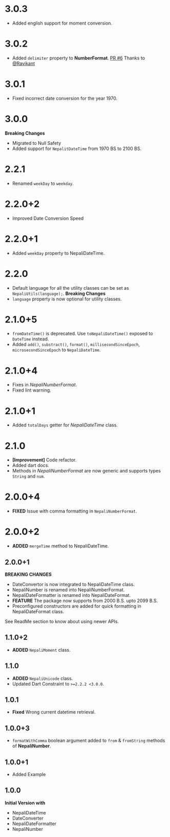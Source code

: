 # 3.0.3
* Added english support for moment conversion.

# 3.0.2
* Added `delimiter` property to **NumberFormat**. [PR #6](https://github.com/sarbagyastha/nepali_utils/pull/6) Thanks to [@Ravikant](https://github.com/ravikant-paudel)

# 3.0.1
* Fixed incorrect date conversion for the year 1970.

# 3.0.0
**Breaking Changes**
* Migrated to Null Safety
* Added support for `NepalitDateTime` from 1970 BS to 2100 BS.

# 2.2.1
* Renamed `weekDay` to `weekday`.

# 2.2.0+2
* Improved Date Conversion Speed

# 2.2.0+1
* Added `weekDay` property to NepaliDateTime.

# 2.2.0
* Default language for all the utility classes can be set as `NepaliUtils(language);`.
**Breaking Changes**
* `language` property is now optional for utility classes.

# 2.1.0+5
* `fromDateTime()` is deprecated. Use `toNepaliDateTime()` exposed to `DateTime` instead.
* Added `add()`, `substract()`, `format()`, `millisecondSinceEpoch`, `microsecondSinceEpoch` to `NepaliDateTime`.

# 2.1.0+4
* Fixes in *NepaliNumberFormat*.
* Fixed lint warning.

# 2.1.0+1
* Added `totalDays` getter for *NepaliDateTime* class.

# 2.1.0
* **[Improvement]** Code refactor.
* Added dart docs.
* Methods in *NepaliNumberFormat* are now generic and supports types `String` and `num`.

# 2.0.0+4
* **FIXED** Issue with comma formatting in `NepaliNumberFormat`.

# 2.0.0+2
* **ADDED** `mergeTime` method to NepaliDateTime.

## 2.0.0+1
**BREAKING CHANGES** 
* DateConvertor is now integrated to NepaliDateTime class.
* NepaliNumber is renamed into NepaliNumberFormat.
* NepaliDateFormatter is renamed into NepaliDateFormat.
* **FEATURE** The package now supports from 2000 B.S. upto 2099 B.S. 
* Preconfigured constructors are added for quick formatting in NepaliDateFormat class.
  
See ReadMe section to know about using newer APIs.

## 1.1.0+2
* **ADDED** `NepaliMoment` class.

## 1.1.0
* **ADDED** `NepaliUnicode` class.
* Updated Dart Constraint to `>=2.2.2 <3.0.0`.

## 1.0.1
* **Fixed** Wrong current datetime retrieval.

## 1.0.0+3
* `formatWithComma` boolean argument added to `from` & `fromString` methods of **NepaliNumber**.

## 1.0.0+1
* Added Example

## 1.0.0
**Initial Version with**
* NepaliDateTime
* DateConverter
* NepaliDateFormatter
* NepaliNumber
